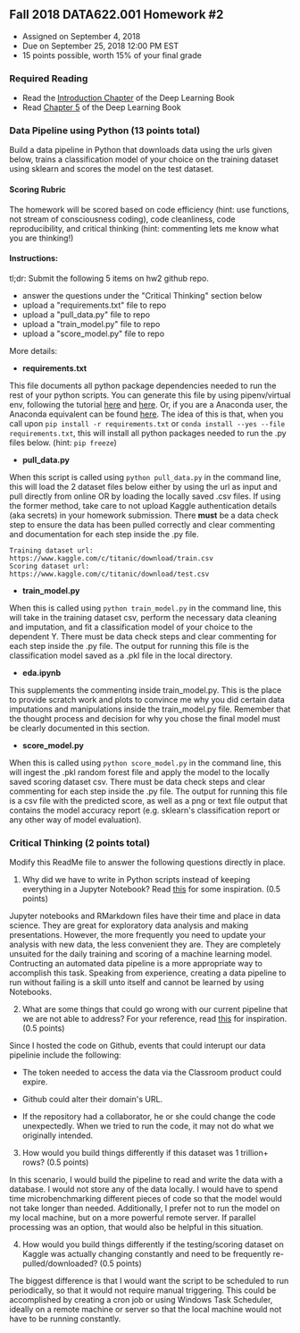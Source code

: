 ## Fall 2018 DATA622.001 Homework #2
- Assigned on September 4, 2018
- Due on September 25, 2018 12:00 PM EST
- 15 points possible, worth 15% of your final grade

### Required Reading
- Read the [Introduction Chapter](https://www.deeplearningbook.org/contents/intro.html) of the Deep Learning Book
- Read [Chapter 5](https://www.deeplearningbook.org/contents/ml.html) of the Deep Learning Book

### Data Pipeline using Python (13 points total)

Build a data pipeline in Python that downloads data using the urls given below, trains a classification model of your choice on the training dataset using sklearn and scores the model on the test dataset.

#### Scoring Rubric
The homework will be scored based on code efficiency (hint: use functions, not stream of consciousness coding), code cleanliness, code reproducibility, and critical thinking (hint: commenting lets me know what you are thinking!)  

#### Instructions:
tl;dr: Submit the following 5 items on hw2 github repo.  
- answer the questions under the "Critical Thinking" section below
- upload a "requirements.txt" file to repo
- upload a "pull_data.py" file to repo
- upload a "train_model.py" file to repo
- upload a "score_model.py" file to repo

More details:

- <b> requirements.txt </b> 

This file documents all python package dependencies needed to run the rest of your python scripts.  You can generate this file by using pipenv/virtual env, following the tutorial [here](https://docs.python-guide.org/dev/virtualenvs/) and [here](https://docs.python-guide.org/dev/virtualenvs/#installing-packages-for-your-project).  Or, if you are a Anaconda user, the Anaconda equivalent can be found [here](https://conda.io/docs/commands.html#conda-vs-pip-vs-virtualenv-commands).  The idea of this is that, when you call upon `pip install -r requirements.txt` or `conda install --yes --file requirements.txt`, this will install all python packages needed to run the .py files below.  (hint: `pip freeze`)

- <b> pull_data.py </b> 

When this script is called using `python pull_data.py` in the command line, this will load the 2 dataset files below either by using the url as input and pull directly from online OR by loading the locally saved .csv files.  If using the former method, take care to not upload Kaggle authentication details (aka secrets) in your homework submission. There <b>must</b> be a data check step to ensure the data has been pulled correctly and clear commenting and documentation for each step inside the .py file.

    Training dataset url: https://www.kaggle.com/c/titanic/download/train.csv
    Scoring dataset url: https://www.kaggle.com/c/titanic/download/test.csv

- <b> train_model.py </b> 

When this is called using `python train_model.py` in the command line, this will take in the training dataset csv, perform the necessary data cleaning and imputation, and fit a classification model of your choice to the dependent Y.  There must be data check steps and clear commenting for each step inside the .py file.  The output for running this file is the classification model saved as a .pkl file in the local directory.  

- <b> eda.ipynb </b> 

This supplements the commenting inside train_model.py.  This is the place to provide scratch work and plots to convince me why you did certain data imputations and manipulations inside the train_model.py file.  Remember that the thought process and decision for why you chose the final model must be clearly documented in this section.  

- <b> score_model.py </b> 

When this is called using `python score_model.py` in the command line, this will ingest the .pkl random forest file and apply the model to the locally saved scoring dataset csv.  There must be data check steps and clear commenting for each step inside the .py file.  The output for running this file is a csv file with the predicted score, as well as a png or text file output that contains the model accuracy report (e.g. sklearn's classification report or any other way of model evaluation).  


### Critical Thinking (2 points total)

Modify this ReadMe file to answer the following questions directly in place.

1. Why did we have to write in Python scripts instead of keeping everything in a Jupyter Notebook?  Read [this](https://docs.google.com/presentation/d/1n2RlMdmv1p25Xy5thJUhkKGvjtV-dkAIsUXP-AL4ffI/) for some inspiration. (0.5 points)

Jupyter notebooks and RMarkdown files have their time and place in data science. They are great for exploratory data analysis and making presentations. However, the more frequently you need to update your analysis with new data, the less convenient they are. They are completely unsuited for the daily training and scoring of a machine learning model. Contructing an automated data pipeline is a more appropriate way to accomplish this task. Speaking from experience, creating a data pipeline to run without failing is a skill unto itself and cannot be learned by using Notebooks.

2. What are some things that could go wrong with our current pipeline that we are not able to address?  For your reference, read [this](https://snowplowanalytics.com/blog/2016/01/07/we-need-to-talk-about-bad-data-architecting-data-pipelines-for-data-quality/) for inspiration. (0.5 points)

Since I hosted the code on Github, events that could interupt our data pipelinie include the following:

- The token needed to access the data via the Classroom product could expire.

- Github could alter their domain's URL.

- If the repository had a collaborator, he or she could change the code unexpectedly. When we tried to run the code, it may not do what we originally intended.

3. How would you build things differently if this dataset was 1 trillion+ rows? (0.5 points)

In this scenario, I would build the pipeline to read and write the data with a database. I would not store any of the data locally. I would have to spend time microbenchmarking different pieces of code so that the model would not take longer than needed. Additionally, I prefer not to run the model on my local machine, but on a more powerful remote server. If parallel processing was an option, that would also be helpful in this situation. 

4. How would you build things differently if the testing/scoring dataset on Kaggle was actually changing constantly and need to be frequently re-pulled/downloaded? (0.5 points)

The biggest difference is that I would want the script to be scheduled to run periodically, so that it would not require manual triggering. This could be accomplished by creating a cron job or using Windows Task Scheduler, ideally on a remote machine or server so that the local machine would not have to be running constantly.